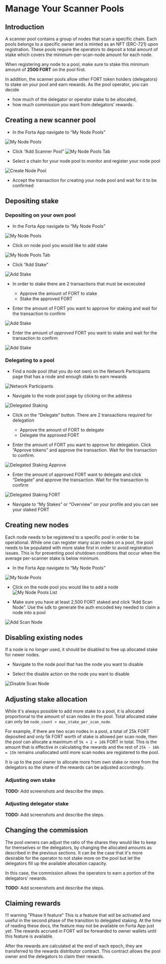 # Manage Your Scanner Pools

## Introduction

A scanner pool contains a group of nodes that scan a specific chain. Each pools belongs to a specific owner and is minted as an NFT (ERC-721) upon registration. These pools require the operators to deposit a total amount of stake which covers the minimum-per-scan-node amount for each node.

When registering any node to a pool, make sure to stake this minimum amount of **2500 FORT** on the pool first.

In addition, the scanner pools allow other FORT token holders (delegators) to stake on your pool and earn rewards. As the pool operator, you can decide

- how much of the delegator or operator stake to be allocated,
- how much commission you want from delegators' rewards.

## Creating a new scanner pool
- In the Forta App navigate to “My Node Pools”

![My Node Pools](MyNodePoolsDropdown.png)

- Click “Add Scanner Pool”
![My Node Pools Tab](MyNodePoolsTab.png)

- Select a chain for your node pool to monitor and register your node pool

![Create Node Pool](CreateNodePool.png)

- Accept the transaction for creating your node pool and wait for it to be confirmed

## Depositing stake

### Depositing on your own pool
- In the Forta App navigate to “My Node Pools”

![My Node Pools](MyNodePoolsDropdown.png)

- Click on node pool you would like to add stake

![My Node Pools Tab](MyNodePoolsTab.png)

- Click “Add Stake”

![Add Stake](AddStakeToPool.png)

- In order to stake there are 2 transactions that must be excecuted
    - Approve the amount of FORT to stake
    - Stake the approved FORT

- Enter the amount of FORT you want to approve for staking and wait for the transaction to confirm

![Add Stake](ApproveStaking.png)

- Enter the amount of *approved* FORT you want to stake and wait for the transaction to confirm

![Add Stake](ApproveFORTStaking.png)


### Delegating to a pool

- Find a node pool (that you do not own) on the Network Participants page that has a node and enough stake to earn rewards

![Network Participants](NetworkParticipants.png)

- Navigate to the node pool page by clicking on the address

![Delegated Staking](DelegatedStaking.png)

- Click on the “Delegate” button. There are 2 transactions required for delegation
    - Approve the amount of FORT to delegate
    - Delegate the approved FORT

- Enter the amount of FORT you want to approve for delegation. Click “Approve tokens” and approve the transaction. Wait for the transaction to confirm.

![Delegated Staking Approve](DelegatedStakingApprove.png)

- Enter the amount of approved FORT want to delegate and click “Delegate” and approve the transaction. Wait for the transaction to confirm

![Delegated Staking FORT](DSFORT.png)

- Navigate to “My Stakes” or  “Overview” on your profile and you can see your staked FORT

## Creating new nodes

Each node needs to be registered to a specific pool in order to be operational. While one can register many scan nodes on a pool, the pool needs to be populated with more stake first in order to avoid registration issues. This is for preventing pool shutdown conditions that occur when the average per-scanner stake is below minimum.

- In the Forta App navigate to “My Node Pools”

![My Node Pools](MyNodePoolsDropdown.png)

- Click on the node pool you would like to add a node
![My Node Pools List](MyNodePoolsList.png)

- Make sure you have at least 2,500 FORT staked and click “Add Scan Node”. Use the sdk to generate the auth encoded key needed to claim a node into a pool

![Add Scan Node](AddScanNode.png)

## Disabling existing nodes

If a node is no longer used, it should be disabled to free up allocated stake for newer nodes.

- Navigate to the node pool that has the node you want to disable

- Select the disable action on the node you want to disable

![Disable Scan Node](DisableScanNode.png)
## Adjusting stake allocation

While it's always possible to add more stake to a pool, it is allocated proportional to the amount of scan nodes in the pool. Total allocated stake can only be `node_count × max_stake_per_scan_node`.

For example, if there are two scan nodes in a pool, a total of 25k FORT deposited and only 5k FORT worth of stake is allowed per scan node, then the pool can allocate a maximum of `5k × 2 = 10k` FORT in total. This is the amount that is effective in calculating the rewards and the rest of `25k - 10k = 15k` remains unallocated until more scan nodes are registered to the pool.

It is up to the pool owner to allocate more from own stake or more from the delegators so the share of the rewards can be adjusted accordingly.

### Adjusting own stake

**TODO:** Add screenshots and describe the steps.

### Adjusting delegator stake

**TODO:** Add screenshots and describe the steps.

## Changing the commission

The pool owners can adjust the ratio of the shares they would like to keep for themselves or the delegators, by changing the allocated amounts as described in the previous sections. It can be the case that it's more desirable for the operator to not stake more on the pool but let the delegators fill up the available allocation capacity.

In this case, the commission allows the operators to earn a portion of the delegators' rewards.

**TODO:** Add screenshots and describe the steps.


## Claiming rewards

!!! warning "Phase II feature"
    This is a feature that will be activated and useful in the second phase of the transition to delegated staking. At the time of reading these docs, the feature may not be available on Forta App just yet. The rewards accrued in FORT will be forwarded to owner wallets until this feature is available.

After the rewards are calculated at the end of each epoch, they are transferred to the rewards distributor contract. This contract allows the pool owner and the delegators to claim their rewards.

